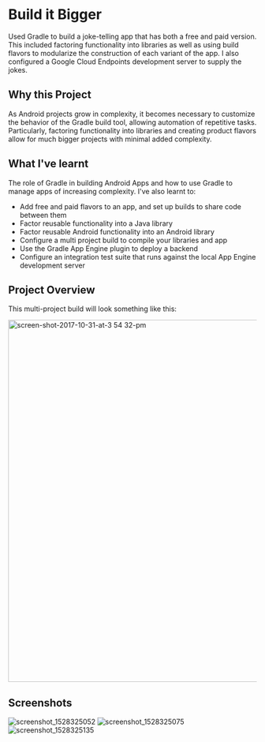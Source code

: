 # Build it Bigger

Used Gradle to build a joke-telling app that has both a free and paid version. This included factoring functionality into libraries as well as using build flavors to modularize the construction of each variant of the app. I also configured a Google Cloud Endpoints development server to supply the jokes.

## Why this Project

As Android projects grow in complexity, it becomes necessary to customize the
behavior of the Gradle build tool, allowing automation of repetitive tasks.
Particularly, factoring functionality into libraries and creating product
flavors allow for much bigger projects with minimal added complexity.

## What I've learnt

The role of Gradle in building Android Apps and how to use
Gradle to manage apps of increasing complexity. I've also learnt to:

* Add free and paid flavors to an app, and set up builds to share code between them
* Factor reusable functionality into a Java library
* Factor reusable Android functionality into an Android library
* Configure a multi project build to compile your libraries and app
* Use the Gradle App Engine plugin to deploy a backend
* Configure an integration test suite that runs against the local App Engine development server

## Project Overview
This multi-project build will look something like this:

<img width="734" alt="screen-shot-2017-10-31-at-3 54 32-pm" src="https://user-images.githubusercontent.com/26686429/41132376-b9469896-6ab8-11e8-8121-a9c84c762a93.png">

## Screenshots
![screenshot_1528325052](https://user-images.githubusercontent.com/26686429/41132415-0fb0d020-6ab9-11e8-8b73-48c47eec3a18.png)
![screenshot_1528325075](https://user-images.githubusercontent.com/26686429/41132416-0fc6e144-6ab9-11e8-95a3-5c459fcd11b8.png)
![screenshot_1528325135](https://user-images.githubusercontent.com/26686429/41132417-0fdd0f8c-6ab9-11e8-8fc5-7516b6dbe1c3.png)

